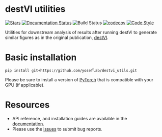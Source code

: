 # destVI utilities

[![Stars](https://img.shields.io/github/stars/YosefLab/destvi_utils?logo=GitHub&color=yellow)](https://github.com/YosefLab/destvi_utils/stargazers)
[![Documentation Status](https://readthedocs.org/projects/destvi_utils/badge/?version=latest)](https://destvi_utils.readthedocs.io/en/stable/?badge=stable)
![Build Status](https://github.com/YosefLab/destvi_utils/workflows/destvi_utils/badge.svg)
[![codecov](https://codecov.io/gh/YosefLab/destvi_utils/branch/main/graph/badge.svg?token=BGI9Z8R11R)](https://codecov.io/gh/YosefLab/destvi_utils)
[![Code Style](https://img.shields.io/badge/code%20style-black-000000.svg)](https://github.com/python/black)

Utilities for downstream analysis of results after running destVI to generate similar figures as in the original publication, [destVI](https://www.biorxiv.org/content/10.1101/2021.05.10.443517v1).

# Basic installation

```
pip install git+https://github.com/yoseflab/destvi_utils.git
```
Please be sure to install a version of [PyTorch](https://pytorch.org/) that is compatible with your GPU (if applicable).


# Resources

-   API reference, and installation guides are available in
    the [documentation](https://destvi-utils.readthedocs.io/en/latest/).
-   Please use the [issues](https://github.com/yoseflab/destvi_utils_/issues) to submit bug reports.